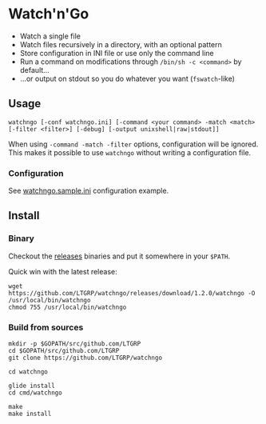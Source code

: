 # Watch'n'Go

 * Watch a single file
 * Watch files recursively in a directory, with an optional pattern
 * Store configuration in INI file or use only the command line
 * Run a command on modifications through `/bin/sh -c <command>` by default…
 * …or output on stdout so you do whatever you want (`fswatch`-like)

## Usage

```
watchngo [-conf watchngo.ini] [-command <your command> -match <match> [-filter <filter>] [-debug] [-output unixshell|raw|stdout]]
```

When using `-command -match -filter` options, configuration will be ignored. This makes it possible to use `watchngo` without writing a configuration file.

### Configuration

See [watchngo.sample.ini](watchngo.sample.ini) configuration example.

## Install

### Binary

Checkout the [releases](https://github.com/LTGRP/watchngo/releases) binaries and put it somewhere in your `$PATH`.

Quick win with the latest release:

```
wget https://github.com/LTGRP/watchngo/releases/download/1.2.0/watchngo -O /usr/local/bin/watchngo
chmod 755 /usr/local/bin/watchngo
```

### Build from sources

```
mkdir -p $GOPATH/src/github.com/LTGRP
cd $GOPATH/src/github.com/LTGRP
git clone https://github.com/LTGRP/watchngo

cd watchngo

glide install
cd cmd/watchngo

make
make install
```

